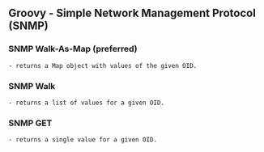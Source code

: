 ## Groovy - Simple Network Management Protocol (SNMP)

### SNMP Walk-As-Map (preferred)
    - returns a Map object with values of the given OID.

### SNMP Walk
    - returns a list of values for a given OID.

### SNMP GET
    - returns a single value for a given OID.


